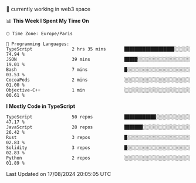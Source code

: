 🔭 currently working in web3 space

<!--START_SECTION:waka-->
📊 **This Week I Spent My Time On** 

```text
🕑︎ Time Zone: Europe/Paris

💬 Programming Languages: 
TypeScript               2 hrs 35 mins       ███████████████████░░░░░░   74.94 % 
JSON                     39 mins             █████░░░░░░░░░░░░░░░░░░░░   19.01 % 
Bash                     7 mins              █░░░░░░░░░░░░░░░░░░░░░░░░   03.53 % 
CocoaPods                2 mins              ░░░░░░░░░░░░░░░░░░░░░░░░░   01.00 % 
Objective-C++            1 min               ░░░░░░░░░░░░░░░░░░░░░░░░░   00.61 % 
```

**I Mostly Code in TypeScript** 

```text
TypeScript               50 repos            ████████████░░░░░░░░░░░░░   47.17 % 
JavaScript               28 repos            ███████░░░░░░░░░░░░░░░░░░   26.42 % 
Rust                     3 repos             █░░░░░░░░░░░░░░░░░░░░░░░░   02.83 % 
Solidity                 3 repos             █░░░░░░░░░░░░░░░░░░░░░░░░   02.83 % 
Python                   2 repos             ░░░░░░░░░░░░░░░░░░░░░░░░░   01.89 % 
```




 Last Updated on 17/08/2024 20:05:05 UTC
<!--END_SECTION:waka-->
